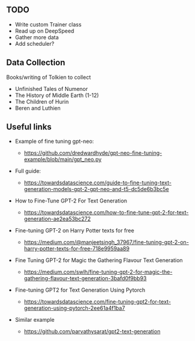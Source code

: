 ## TODO
* Write custom Trainer class
* Read up on DeepSpeed
* Gather more data 
* Add scheduler?


## Data Collection
Books/writing of Tolkien to collect
* Unfinished Tales of Numenor
* The History of Middle Earth (1-12)
* The Children of Hurin
* Beren and Luthien

## Useful links

* Example of fine tuning gpt-neo:
  * https://github.com/dredwardhyde/gpt-neo-fine-tuning-example/blob/main/gpt_neo.py

* Full guide:
  * https://towardsdatascience.com/guide-to-fine-tuning-text-generation-models-gpt-2-gpt-neo-and-t5-dc5de6b3bc5e


* How to Fine-Tune GPT-2 For Text Generation
  * https://towardsdatascience.com/how-to-fine-tune-gpt-2-for-text-generation-ae2ea53bc272

* Fine-tuning GPT-2 on Harry Potter texts for free
  * https://medium.com/@manjeetsingh_37967/fine-tuning-gpt-2-on-harry-potter-texts-for-free-718e9959aa89

* Fine Tuning GPT-2 for Magic the Gathering Flavour Text Generation
  * https://medium.com/swlh/fine-tuning-gpt-2-for-magic-the-gathering-flavour-text-generation-3bafd0f9bb93

* Fine-tuning GPT2 for Text Generation Using Pytorch
  * https://towardsdatascience.com/fine-tuning-gpt2-for-text-generation-using-pytorch-2ee61a4f1ba7


* Similar example
  * https://github.com/parvathysarat/gpt2-text-generation

